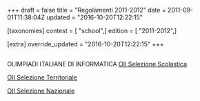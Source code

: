+++
draft = false
title = "Regolamenti 2011-2012"
date = 2011-09-01T11:38:04Z
updated = "2016-10-20T12:22:15"

[taxonomies]
contest = [ "school",]
edition = [ "2011-2012",]

[extra]
override_updated = "2016-10-20T12:22:15"
+++
##

OLIMPIADI ITALIANE DI INFORMATICA
[OII Selezione Scolastica](/oldsite/129/OII-RegSelScolastica_dic2011%281%29.pdf)

[OII Selezione Territoriale](/oldsite/129/OII-RegSelTerritoriale.pdf)

[OII Selezione Nazionale](/oldsite/129/OII-Reg_%20Sel_%20Naz_%202012.pdf)
